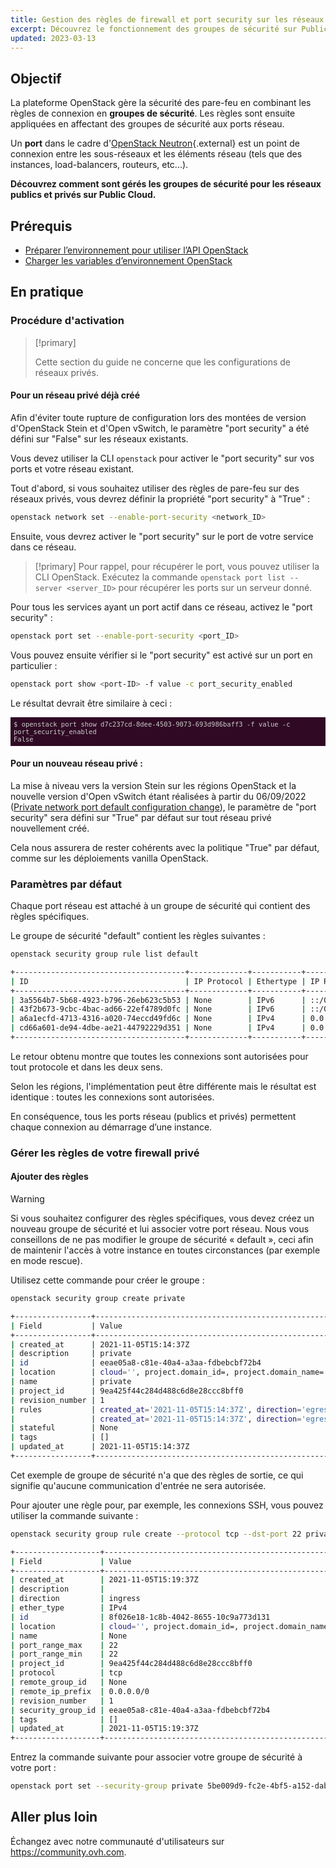 ```yaml
---
title: Gestion des règles de firewall et port security sur les réseaux utilisant OpenStack CLI
excerpt: Découvrez le fonctionnement des groupes de sécurité sur Public Cloud
updated: 2023-03-13
---
```


<style>
 pre {
     font-size: 14px;
 }
 pre.console {
   background-color: #300A24; 
   color: #ccc;
   font-family: monospace;
   padding: 5px;
   margin-bottom: 5px;
 }
 pre.console code {
   b   font-family: monospace !important;
   font-size: 0.75em;
   color: #ccc;
 }
 .small {
     font-size: 0.75em;
 }
</style>

## Objectif

La plateforme OpenStack gère la sécurité des pare-feu en combinant les règles de connexion en **groupes de sécurité**. Les règles sont ensuite appliquées en affectant des groupes de sécurité aux ports réseau.

Un **port** dans le cadre d'[OpenStack Neutron](https://docs.openstack.org/neutron/latest/index.html){.external} est un point de connexion entre les sous-réseaux et les éléments réseau (tels que des instances, load-balancers, routeurs, etc...).

**Découvrez comment sont gérés les groupes de sécurité pour les réseaux publics et privés sur Public Cloud.**

## Prérequis

- [Préparer l’environnement pour utiliser l’API OpenStack](/pages/public_cloud/compute/prepare_the_environment_for_using_the_openstack_api)
- [Charger les variables d’environnement OpenStack](/pages/public_cloud/compute/loading_openstack_environment_variables)

## En pratique

### Procédure d'activation <a name="activation"></a>

> [!primary]
>
> Cette section du guide ne concerne que les configurations de réseaux privés.

#### Pour un réseau privé déjà créé

Afin d'éviter toute rupture de configuration lors des montées de version d'OpenStack Stein et d'Open vSwitch, le paramètre "port security" a été défini sur "False" sur les réseaux existants.

Vous devez utiliser la CLI `openstack` pour activer le "port security" sur vos ports et votre réseau existant.

Tout d'abord, si vous souhaitez utiliser des règles de pare-feu sur des réseaux privés, vous devrez définir la propriété "port security" à "True" :

```bash
openstack network set --enable-port-security <network_ID>
```

Ensuite, vous devrez activer le "port security" sur le port de votre service dans ce réseau. 

> [!primary]
> Pour rappel, pour récupérer le port, vous pouvez utiliser la CLI OpenStack. Exécutez la commande `openstack port list --server <server_ID>` pour récupérer les ports sur un serveur donné.
>

Pour tous les services ayant un port actif dans ce réseau, activez le "port security" :

```bash
openstack port set --enable-port-security <port_ID>
```

Vous pouvez ensuite vérifier si le "port security" est activé sur un port en particulier :

```bash
openstack port show <port-ID> -f value -c port_security_enabled
```

Le résultat devrait être similaire à ceci :

<pre class="console"><code>$ openstack port show d7c237cd-8dee-4503-9073-693d986baff3 -f value -c port_security_enabled
False
</code></pre>

#### Pour un nouveau réseau privé :

La mise à niveau vers la version Stein sur les régions OpenStack et la nouvelle version d'Open vSwitch étant réalisées à partir du 06/09/2022 ([Private network port default configuration change](https://public-cloud.status-ovhcloud.com/incidents/z6qq4bcvsn11)), le paramètre de "port security" sera défini sur "True" par défaut sur tout réseau privé nouvellement créé.

Cela nous assurera de rester cohérents avec la politique "True" par défaut, comme sur les déploiements vanilla OpenStack.

### Paramètres par défaut

Chaque port réseau est attaché à un groupe de sécurité qui contient des règles spécifiques.

Le groupe de sécurité "default" contient les règles suivantes :

```bash
openstack security group rule list default

+--------------------------------------+-------------+-----------+-----------+------------+-----------------------+
| ID                                   | IP Protocol | Ethertype | IP Range  | Port Range | Remote Security Group |
+--------------------------------------+-------------+-----------+-----------+------------+-----------------------+
| 3a5564b7-5b68-4923-b796-26eb623c5b53 | None        | IPv6      | ::/0      |            | None                  |
| 43f2b673-9cbc-4bac-ad66-22ef4789d0fc | None        | IPv6      | ::/0      |            | None                  |
| a6a1ecfd-4713-4316-a020-74eccd49fd6c | None        | IPv4      | 0.0.0.0/0 |            | None                  |
| cd66a601-de94-4dbe-ae21-44792229d351 | None        | IPv4      | 0.0.0.0/0 |            | None                  |
+--------------------------------------+-------------+-----------+-----------+------------+-----------------------+
```

Le retour obtenu montre que toutes les connexions sont autorisées pour tout protocole et dans les deux sens.

Selon les régions, l'implémentation peut être différente mais le résultat est identique : toutes les connexions sont autorisées.

En conséquence, tous les ports réseau (publics et privés) permettent chaque connexion au démarrage d’une instance.

### Gérer les règles de votre firewall privé

#### Ajouter des règles

> [!warning]
> Si vous souhaitez configurer des règles spécifiques, vous devez créez un nouveau groupe de sécurité et lui associer votre port réseau. Nous vous conseillons de ne pas modifier le groupe de sécurité « default », ceci afin de maintenir l'accès à votre instance en toutes circonstances (par exemple en mode rescue).
>

Utilisez cette commande pour créer le groupe :

```bash
openstack security group create private

+-----------------+----------------------------------------------------------------------------------------------------------------------------------------------------------------------------+
| Field           | Value                                                                                                                                                                      |
+-----------------+----------------------------------------------------------------------------------------------------------------------------------------------------------------------------+
| created_at      | 2021-11-05T15:14:37Z                                                                                                                                                       |
| description     | private                                                                                                                                                                    |
| id              | eeae05a8-c81e-40a4-a3aa-fdbebcbf72b4                                                                                                                                       |
| location        | cloud='', project.domain_id=, project.domain_name='Default', project.id='9ea425f44c284d488c6d8e28ccc8bff0', project.name='3614264792735868', region_name='GRA11', zone=    |
| name            | private                                                                                                                                                                    |
| project_id      | 9ea425f44c284d488c6d8e28ccc8bff0                                                                                                                                           |
| revision_number | 1                                                                                                                                                                          |
| rules           | created_at='2021-11-05T15:14:37Z', direction='egress', ethertype='IPv4', id='54fae025-3439-4e45-8745-2ffe5b261f72', revision_number='1', updated_at='2021-11-05T15:14:37Z' |
|                 | created_at='2021-11-05T15:14:37Z', direction='egress', ethertype='IPv6', id='ad1aa507-79bd-434f-b674-221ef41d9ba6', revision_number='1', updated_at='2021-11-05T15:14:37Z' |
| stateful        | None                                                                                                                                                                       |
| tags            | []                                                                                                                                                                         |
| updated_at      | 2021-11-05T15:14:37Z                                                                                                                                                       |
+-----------------+----------------------------------------------------------------------------------------------------------------------------------------------------------------------------+
```

Cet exemple de groupe de sécurité n'a que des règles de sortie, ce qui signifie qu'aucune communication d'entrée ne sera autorisée.

Pour ajouter une règle pour, par exemple, les connexions SSH, vous pouvez utiliser la commande suivante :

```bash
openstack security group rule create --protocol tcp --dst-port 22 private

+-------------------+-------------------------------------------------------------------------------------------------------------------------------------------------------------------------+
| Field             | Value                                                                                                                                                                   |
+-------------------+-------------------------------------------------------------------------------------------------------------------------------------------------------------------------+
| created_at        | 2021-11-05T15:19:37Z                                                                                                                                                    |
| description       |                                                                                                                                                                         |
| direction         | ingress                                                                                                                                                                 |
| ether_type        | IPv4                                                                                                                                                                    |
| id                | 8f026e18-1c8b-4042-8655-10c9a773d131                                                                                                                                    |
| location          | cloud='', project.domain_id=, project.domain_name='Default', project.id='9ea425f44c284d488c6d8e28ccc8bff0', project.name='3614264792735868', region_name='GRA11', zone= |
| name              | None                                                                                                                                                                    |
| port_range_max    | 22                                                                                                                                                                      |
| port_range_min    | 22                                                                                                                                                                      |
| project_id        | 9ea425f44c284d488c6d8e28ccc8bff0                                                                                                                                        |
| protocol          | tcp                                                                                                                                                                     |
| remote_group_id   | None                                                                                                                                                                    |
| remote_ip_prefix  | 0.0.0.0/0                                                                                                                                                               |
| revision_number   | 1                                                                                                                                                                       |
| security_group_id | eeae05a8-c81e-40a4-a3aa-fdbebcbf72b4                                                                                                                                    |
| tags              | []                                                                                                                                                                      |
| updated_at        | 2021-11-05T15:19:37Z                                                                                                                                                    |
+-------------------+-------------------------------------------------------------------------------------------------------------------------------------------------------------------------+
```

Entrez la commande suivante pour associer votre groupe de sécurité à votre port :

```bash
openstack port set --security-group private 5be009d9-fc2e-4bf5-a152-dab52614b02d
```

## Aller plus loin

Échangez avec notre communauté d'utilisateurs sur <https://community.ovh.com>.
